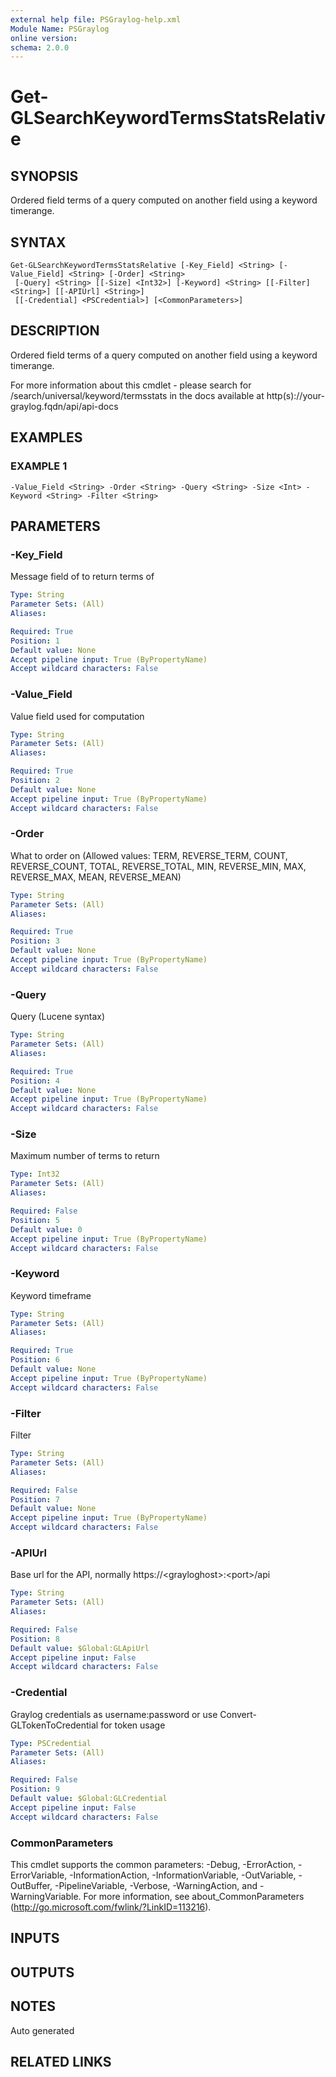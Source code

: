 ```yaml
---
external help file: PSGraylog-help.xml
Module Name: PSGraylog
online version:
schema: 2.0.0
---
```


# Get-GLSearchKeywordTermsStatsRelative

## SYNOPSIS
Ordered field terms of a query computed on another field using a keyword timerange.

## SYNTAX

```
Get-GLSearchKeywordTermsStatsRelative [-Key_Field] <String> [-Value_Field] <String> [-Order] <String>
 [-Query] <String> [[-Size] <Int32>] [-Keyword] <String> [[-Filter] <String>] [[-APIUrl] <String>]
 [[-Credential] <PSCredential>] [<CommonParameters>]
```

## DESCRIPTION
Ordered field terms of a query computed on another field using a keyword timerange.


For more information about this cmdlet - please search for /search/universal/keyword/termsstats in the docs available at http(s)://your-graylog.fqdn/api/api-docs

## EXAMPLES

### EXAMPLE 1
```
-Value_Field <String> -Order <String> -Query <String> -Size <Int> -Keyword <String> -Filter <String>
```

## PARAMETERS

### -Key_Field
Message field of to return terms of

```yaml
Type: String
Parameter Sets: (All)
Aliases:

Required: True
Position: 1
Default value: None
Accept pipeline input: True (ByPropertyName)
Accept wildcard characters: False
```

### -Value_Field
Value field used for computation

```yaml
Type: String
Parameter Sets: (All)
Aliases:

Required: True
Position: 2
Default value: None
Accept pipeline input: True (ByPropertyName)
Accept wildcard characters: False
```

### -Order
What to order on (Allowed values: TERM, REVERSE_TERM, COUNT, REVERSE_COUNT, TOTAL, REVERSE_TOTAL, MIN, REVERSE_MIN, MAX, REVERSE_MAX, MEAN, REVERSE_MEAN)

```yaml
Type: String
Parameter Sets: (All)
Aliases:

Required: True
Position: 3
Default value: None
Accept pipeline input: True (ByPropertyName)
Accept wildcard characters: False
```

### -Query
Query (Lucene syntax)

```yaml
Type: String
Parameter Sets: (All)
Aliases:

Required: True
Position: 4
Default value: None
Accept pipeline input: True (ByPropertyName)
Accept wildcard characters: False
```

### -Size
Maximum number of terms to return

```yaml
Type: Int32
Parameter Sets: (All)
Aliases:

Required: False
Position: 5
Default value: 0
Accept pipeline input: True (ByPropertyName)
Accept wildcard characters: False
```

### -Keyword
Keyword timeframe

```yaml
Type: String
Parameter Sets: (All)
Aliases:

Required: True
Position: 6
Default value: None
Accept pipeline input: True (ByPropertyName)
Accept wildcard characters: False
```

### -Filter
Filter

```yaml
Type: String
Parameter Sets: (All)
Aliases:

Required: False
Position: 7
Default value: None
Accept pipeline input: True (ByPropertyName)
Accept wildcard characters: False
```

### -APIUrl
Base url for the API, normally https://\<grayloghost\>:\<port\>/api

```yaml
Type: String
Parameter Sets: (All)
Aliases:

Required: False
Position: 8
Default value: $Global:GLApiUrl
Accept pipeline input: False
Accept wildcard characters: False
```

### -Credential
Graylog credentials as username:password or use Convert-GLTokenToCredential for token usage

```yaml
Type: PSCredential
Parameter Sets: (All)
Aliases:

Required: False
Position: 9
Default value: $Global:GLCredential
Accept pipeline input: False
Accept wildcard characters: False
```

### CommonParameters
This cmdlet supports the common parameters: -Debug, -ErrorAction, -ErrorVariable, -InformationAction, -InformationVariable, -OutVariable, -OutBuffer, -PipelineVariable, -Verbose, -WarningAction, and -WarningVariable. For more information, see about_CommonParameters (http://go.microsoft.com/fwlink/?LinkID=113216).

## INPUTS

## OUTPUTS

## NOTES
Auto generated

## RELATED LINKS
